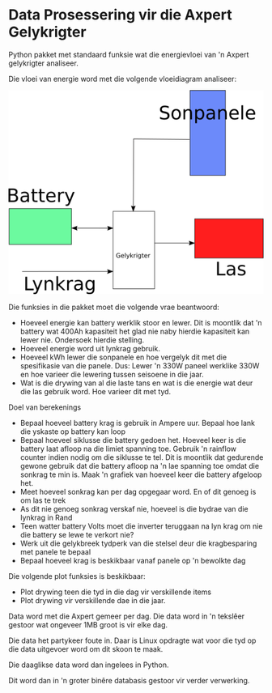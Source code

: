 # Data Prosessering vir die Axpert Gelykrigter

Python pakket met standaard funksie wat die energievloei van 'n Axpert  gelykrigter analiseer.

Die vloei van energie word met die volgende vloeidiagram analiseer:

![EnergieVloei](Prente/EnergieVloei.png)

Die funksies in die pakket moet die volgende vrae beantwoord:

- Hoeveel energie kan battery werklik stoor en lewer.  Dit is moontlik dat 'n battery wat 400Ah kapasiteit het glad nie naby hierdie kapasiteit kan lewer nie.  Ondersoek hierdie stelling.
- Hoeveel energie word uit lynkrag gebruik.
- Hoeveel kWh lewer die sonpanele en hoe vergelyk dit met die spesifikasie van die panele.  Dus:  Lewer 'n 330W paneel werklike 330W en hoe varieer die lewering tussen seisoene in die jaar.
- Wat is die drywing van al die laste tans en wat is die energie wat deur die las gebruik word.  Hoe varieer dit met tyd.

Doel van berekenings

- Bepaal hoeveel battery krag is gebruik in Ampere uur. Bepaal hoe lank die yskaste op battery kan loop
- Bepaal hoeveel siklusse die battery gedoen het.  Hoeveel keer is die battery laat afloop na die limiet spanning toe.  Gebruik 'n rainflow counter indien nodig om die siklusse te tel.  Dit is moontlik dat gedurende gewone gebruik dat die battery afloop na 'n lae spanning toe omdat die sonkrag te min is.  Maak 'n grafiek van hoeveel keer die battery afgeloop het.
- Meet hoeveel sonkrag kan per dag opgegaar word. En of dit genoeg is om las te trek
- As dit nie genoeg sonkrag verskaf nie, hoeveel is die bydrae van die lynkrag in Rand
- Teen watter battery Volts moet die inverter teruggaan na lyn krag om nie die battery se lewe te verkort nie?
- Werk uit die gelykbreek tydperk van die stelsel deur die kragbesparing met panele te bepaal
- Bepaal hoeveel krag is beskikbaar vanaf panele op 'n bewolkte dag


Die volgende plot funksies is beskikbaar:

- Plot drywing teen die tyd in die dag vir verskillende items
- Plot drywing vir verskillende dae in die jaar.

Data word met die Axpert gemeer per dag.  Die data word in 'n tekslêer gestoor wat ongeveer 1MB groot is vir elke dag.

Die data het partykeer foute in.  Daar is Linux opdragte wat voor die tyd op die data uitgevoer word om dit skoon te maak.

Die daaglikse data word dan ingelees in Python.

Dit word dan in 'n groter binêre databasis gestoor vir verder verwerking.